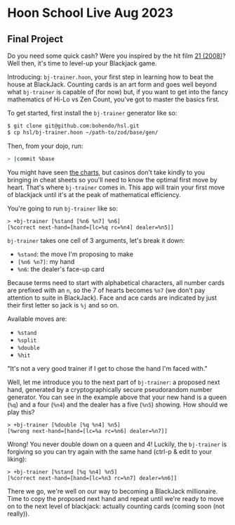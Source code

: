 
# Hoon School Live Aug 2023

## Final Project

Do you need some quick cash? Were you inspired by the hit film [21 (2008)](https://www.imdb.com/title/tt0478087/)? Well then, it's time to level-up your Blackjack game.

Introducing: `bj-trainer.hoon`, your first step in learning how to beat the house at BlackJack. Counting cards is an art form and goes well beyond what `bj-trainer` is capable of (for now) but, if you want to get into the fancy mathematics of Hi-Lo vs Zen Count, you've got to master the basics first.

To get started, first install the `bj-trainer` generator like so:

```bash
$ git clone git@github.com:bohendo/hsl.git
$ cp hsl/bj-trainer.hoon ~/path-to/zod/base/gen/
```

Then, from your dojo, run:

```bash
> |commit %base
```

You might have seen [the charts](https://betandbeat.com/wp-content/uploads/2020/11/blackjack-basic-strategy-chart-1365x2048.png), but casinos don't take kindly to you bringing in cheat sheets so you'll need to know the optimal first move by heart. That's where `bj-trainer` comes in. This app will train your first move of blackjack until it's at the peak of mathematical efficiency.

You're going to run `bj-trainer` like so:

```
> +bj-trainer [%stand [%n6 %n7] %n6]
[%correct next-hand=[hand=[lc=%q rc=%n4] dealer=%n5]]
```

`bj-trainer` takes one cell of 3 arguments, let's break it down:
- `%stand`: the move I'm proposing to make
- `[%n6 %n7]`: my hand
- `%n6`: the dealer's face-up card

Because terms need to start with alphabetical characters, all number cards are prefixed with an `n`, so the 7 of hearts becomes `%n7` (we don't pay attention to suite in BlackJack). Face and ace cards are indicated by just their first letter so jack is `%j` and so on.

Available moves are:
- `%stand`
- `%split`
- `%double`
- `%hit`

"It's not a very good trainer if I get to chose the hand I'm faced with."

Well, let me introduce you to the next part of `bj-trainer`: a proposed next hand, generated by a cryptographically secure pseudorandom number generator. You can see in the example above that your new hand is a queen (`%q`) and a four (`%n4`) and the dealer has a five (`%n5`) showing. How should we play this?

```
> +bj-trainer [%double [%q %n4] %n5]
[%wrong next-hand=[hand=[lc=%a rc=%n6] dealer=%n7]]
```

Wrong! You never double down on a queen and 4! Luckily, the `bj-trainer` is forgiving so you can try again with the same hand (ctrl-p & edit to your liking):

```
> +bj-trainer [%stand [%q %n4] %n5]
[%correct next-hand=[hand=[lc=%n3 rc=%n7] dealer=%n6]]
```

There we go, we're well on our way to becoming a BlackJack millionaire. Time to copy the proposed next hand and repeat until we're ready to move on to the next level of blackjack: actually counting cards (coming soon (not really)).
